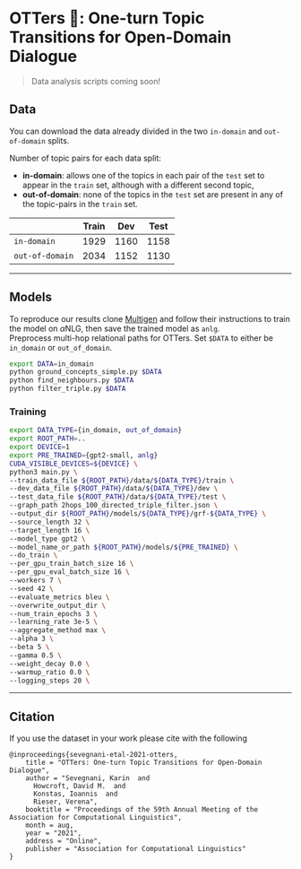 # OTTers 🦦: One-turn Topic Transitions for Open-Domain Dialogue

> Data analysis scripts coming soon!

## Data
You can download the data already divided in the two `in-domain` and `out-of-domain` splits.


Number of topic pairs for each data split:
- **in-domain**: allows one of the topics in each pair of the `test` set to appear in the `train` set, although with a different second topic,
- **out-of-domain**: none of the topics in the `test` set are present in any of the topic-pairs in the `train` set.

|                   | Train | Dev | Test |
| ----              | ----  |    ----     |    ----    | 
| `in-domain`    | 1929  |    1160  |    1158     |
| `out-of-domain`  | 2034 |   1152    |    1130   |   

-------------

## Models
To reproduce our results clone [Multigen](https://github.com/cdjhz/multigen) and follow their instructions to train the model on $\alpha$NLG, then save the trained model as `anlg`.    
Preprocess multi-hop relational paths for OTTers. Set `$DATA` to either be `in_domain` or `out_of_domain`.
```bash
export DATA=in_domain
python ground_concepts_simple.py $DATA
python find_neighbours.py $DATA
python filter_triple.py $DATA
```
### Training
```bash
export DATA_TYPE={in_domain, out_of_domain}
export ROOT_PATH=..
export DEVICE=1
export PRE_TRAINED={gpt2-small, anlg}
CUDA_VISIBLE_DEVICES=${DEVICE} \
python3 main.py \
--train_data_file ${ROOT_PATH}/data/${DATA_TYPE}/train \
--dev_data_file ${ROOT_PATH}/data/${DATA_TYPE}/dev \
--test_data_file ${ROOT_PATH}/data/${DATA_TYPE}/test \
--graph_path 2hops_100_directed_triple_filter.json \
--output_dir ${ROOT_PATH}/models/${DATA_TYPE}/grf-${DATA_TYPE} \
--source_length 32 \
--target_length 16 \
--model_type gpt2 \
--model_name_or_path ${ROOT_PATH}/models/${PRE_TRAINED} \
--do_train \
--per_gpu_train_batch_size 16 \
--per_gpu_eval_batch_size 16 \
--workers 7 \
--seed 42 \
--evaluate_metrics bleu \
--overwrite_output_dir \
--num_train_epochs 3 \
--learning_rate 3e-5 \
--aggregate_method max \
--alpha 3 \
--beta 5 \
--gamma 0.5 \
--weight_decay 0.0 \
--warmup_ratio 0.0 \
--logging_steps 20 \
```


---------------
## Citation
If you use the dataset in your work please cite with the following

```
@inproceedings{sevegnani-etal-2021-otters,
    title = "OTTers: One-turn Topic Transitions for Open-Domain Dialogue",
    author = "Sevegnani, Karin  and
      Howcroft, David M.  and
      Konstas, Ioannis  and
      Rieser, Verena",
    booktitle = "Proceedings of the 59th Annual Meeting of the Association for Computational Linguistics",
    month = aug,
    year = "2021",
    address = "Online",
    publisher = "Association for Computational Linguistics"
}
```

